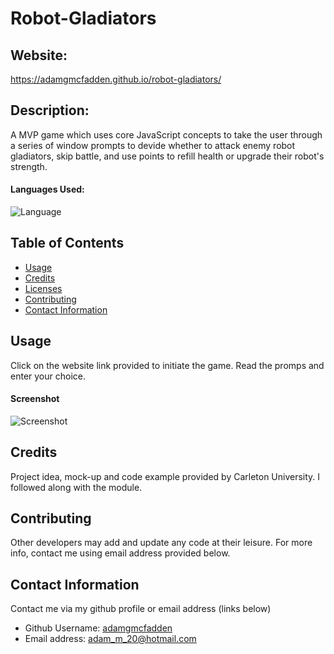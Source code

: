 # Robot-Gladiators

## Website:
https://adamgmcfadden.github.io/robot-gladiators/

## Description: 
A MVP game which uses core JavaScript concepts to take the user through a series of window prompts to devide whether to attack enemy robot gladiators, skip battle, and use points to refill health or upgrade their robot's strength. 

#### Languages Used: 

![Language](https://img.shields.io/badge/JavaScript-red.svg "Language Badge")


## Table of Contents

- [Usage](#usage)
- [Credits](#credits)
- [Licenses](#licenses)
- [Contributing](#contributing)
- [Contact Information](#contact-information)

## Usage

Click on the website link provided to initiate the game. Read the promps and enter your choice. 

#### Screenshot

![Screenshot](https://user-images.githubusercontent.com/83710803/137540131-e0bb35cf-6a97-4d52-a784-d5b79f174d08.png)

## Credits

Project idea, mock-up and code example provided by Carleton University. I followed along with the module.

## Contributing

Other developers may add and update any code at their leisure. For more info, contact me using email address provided below.

## Contact Information

Contact me via my github profile or email address (links below)

- Github Username: [adamgmcfadden](https://github.com/adamgmcfadden)
- Email address: adam_m_20@hotmail.com
